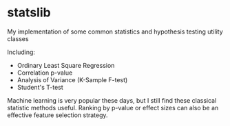 # statslib
My implementation of some common statistics and hypothesis testing utility classes

Including:
* Ordinary Least Square Regression
* Correlation p-value
* Analysis of Variance (K-Sample F-test)
* Student's T-test

Machine learning is very popular these days, but I still find these classical statistic methods useful.  Ranking by p-value or effect sizes can also be an effective feature selection strategy.
